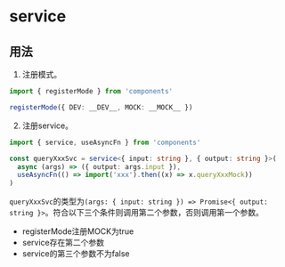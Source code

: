 # service

## 用法

1. 注册模式。

```typescript
import { registerMode } from 'components'

registerMode({ DEV: __DEV__, MOCK: __MOCK__ })
```

2. 注册service。

```typescript
import { service, useAsyncFn } from 'components'

const queryXxxSvc = service<{ input: string }, { output: string }>(
  async (args) => ({ output: args.input }),
  useAsyncFn(() => import('xxx').then((x) => x.queryXxxMock))
)
```

`queryXxxSvc`的类型为`(args: { input: string }) => Promise<{ output: string }>`。符合以下三个条件则调用第二个参数，否则调用第一个参数。

- registerMode注册MOCK为true
- service存在第二个参数
- service的第三个参数不为false
